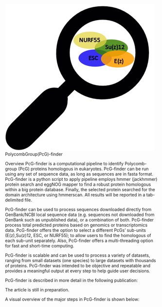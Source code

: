 ![](images/logo.png)
PolycombGroup(PcG)-finder

Overview
PcG-finder is a computational pipeline to identify Polycomb-group (PcG) proteins  homologous in eukaryotes. PcG-finder can be run using any set of sequence data, as long as sequences are in fasta format. PcG-finder is a python script to apply pipeline employs hmmer (jackhmmer) protein search and eggNOG mapper to find a robust protein homologous within a big protein database. Finally, the selected protein searched for the domain architecture using hmmerscan. All results will be reported in a tab-delimited file.

PcG-finder can be used to process sequences downloaded directly from GenBank/NCBI local sequence data (e.g. sequences not downloaded from GenBank such as unpublished data), or a combination of both. PcG-finder process total predicted proteins based on genomics or transcriptomics data. PcG-finder offers the option to select a different PcGs’ sub-units (E(z),Su(z)12, ESC, or NURF55); to allow users to find the homologous of each sub-unit separately. Also, PcG-finder offers a multi-threading option for fast and short-time computing.

PcG-finder is scalable and can be used to process a variety of datasets, ranging from small datasets (one species) to large datasets with thousands of proteins. PcG-finder was intended to be objective and repeatable and provides a meaningful output at every step to help guide user decisions.

PcG-finder is described in more detail in the following publication:

The article is still in preparation.

 A visual overview of the major steps in PcG-finder is shown below:
